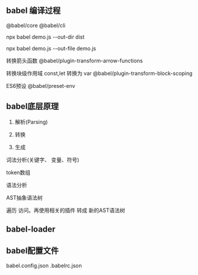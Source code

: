## babel 编译过程

@babel/core
@babel/cli

npx babel demo.js --out-dir dist

npx babel demo.js --out-file demo.js

转换箭头函数
@babel/plugin-transform-arrow-functions

转换块级作用域 const,let 转换为 var
@babel/plugin-transform-block-scoping

ES6预设
@babel/preset-env

## babel底层原理

1. 解析(Parsing)

2. 转换

3. 生成

词法分析(关键字、 变量、符号)

token数组

语法分析

AST抽象语法树

遍历 访问。再使用相关的插件 转成 新的AST语法树

## babel-loader

## babel配置文件
babel.config.json
.babelrc.json
